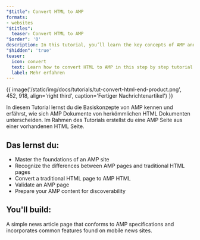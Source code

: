 ```yaml
---
"$title": Convert HTML to AMP
formats:
- websites
"$titles":
  teaser: Convert HTML to AMP
"$order": '0'
description: In this tutorial, you’ll learn the key concepts of AMP and how AMP documents differ from traditional HTML documents. By the end of this tutorial
"$hidden": 'true'
teaser:
  icon: convert
  text: Learn how to convert HTML to AMP in this step by step tutorial.
  label: Mehr erfahren
---
```


{{ image('/static/img/docs/tutorials/tut-convert-html-end-product.png', 452, 918, align='right third', caption='Fertiger Nachrichtenartikel') }}

In diesem Tutorial lernst du die Basiskonzepte von AMP kennen und erfährst, wie sich AMP Dokumente von herkömmlichen HTML Dokumenten unterscheiden. Im Rahmen des Tutorials erstellst du eine AMP Seite aus einer vorhandenen HTML Seite.

## Das lernst du:

- Master the foundations of an AMP site
- Recognize the differences between AMP pages and traditional HTML pages
- Convert a traditional HTML page to AMP HTML
- Validate an AMP page
- Prepare your AMP content for discoverability

## You'll build:

A simple news article page that conforms to AMP specifications and incorporates common features found on mobile news sites.
